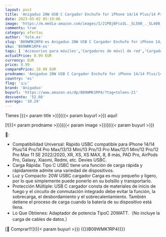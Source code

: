 ```yaml
---
layout: post
title: 'Anigaduo 20W USB C Cargador Enchufe for iPhone 14/14 Plus/14 Pro/14 Pro Max/13/12/11/8/XS/XS MAX/XR/X  iPad  AirPods  USBC Cabezal Carga Adaptador Tipo C Pared Cargado Corriente'
date: 2023-05-02 05:19:06
image: 'https://m.media-amazon.com/images/I/21PBjBFca3L._SL500_._SL400_.jpg'
comments: true
category: ofertas
author: 'tole.es'
slug: 'B09WMK1RP4-es Anigaduo 20W USB C Cargador Enchufe for iPhone 14/14...'
sku: 'B09WMK1RP4-es'
tags: [ 'Accesorios para móviles','Cargadores de móvil de red','Cargadores para móviles','Comunicación móvil y accesorios','Electrónica','anigaduo','ipad','iphone','🇪🇸', ]
actualPrice: 8.99 EUR
currency: EUR
price: 8.99
comparePrice: 18.99 EUR
prodname: 'Anigaduo 20W USB C Cargador Enchufe for iPhone 14/14 Plus/14 Pro/14 Pro Max/13/12/11/8/XS/XS MAX/XR/X  iPad  AirPods  USBC Cabezal Carga Adaptador Tipo C Pared Cargado Corriente'
country: 'es'
flag: '🇪🇸'
brand: 'Anigaduo'
buyurl: 'https://www.amazon.es/dp/B09WMK1RP4/?tag=tolees-21'
descuento: '52.66'
average: '10.29'
---
```


Tienes [{{< param title >}}]({{< param buyurl >}}) aqui!

[![{{< param prodname >}}]({{< param image >}})]({{< param buyurl >}})

🔎:

- Compatibilidad Universal: Rápido USBC compatible para iPhone 14/14 Plus/14 Pro/14 Pro Max/13/13 Mini/13 Pro/13 Pro Max/12/1 Mini/12 Pro/12 Pro Max 11 SE 2022/2020, XR, XS, XS MAX, 8, 8 más, PAD Pro, AirPods Pro, Galaxy, Xiaomi, Redmi, etc. Devies USBC.
- Carga Rápida: Tipo C USBC tiene una función de carga rápida y rápidamente admite una variedad de dispositivos.
- Luz y Compacto: 20W USBC cargador Carga es muy pequeño y ligero, por lo que simplemente puede ponerlo en su bolsillo y transportarlo.
- Protección Múltiple: USB C cargador consta de materiales de inicio de fuego y el circuito de conmutación integrado debe evitar la función, la sobrecarga, el desbordamiento y el sobrecalentamiento. También detiene el proceso de carga cuando la batería de su dispositivo está llena.
- Lo Que Obtienes: Adaptador de potencia TipoC 20WATT.（No incluye la carga de cables de datos.）

[🛒 Comprar!!!]({{< param buyurl >}})
{{<world>}}B09WMK1RP4{{</world>}}
